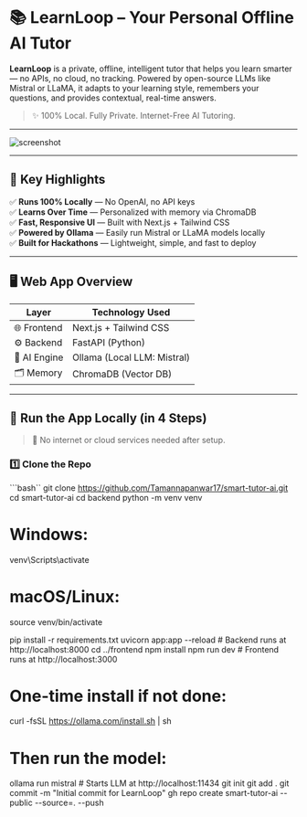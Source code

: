 # 📚 LearnLoop – Your Personal Offline AI Tutor

**LearnLoop** is a private, offline, intelligent tutor that helps you learn smarter — no APIs, no cloud, no tracking. Powered by open-source LLMs like Mistral or LLaMA, it adapts to your learning style, remembers your questions, and provides contextual, real-time answers.

> ✨ 100% Local. Fully Private. Internet-Free AI Tutoring.

---

![screenshot](./screenshot.png)

---

## 🌟 Key Highlights

✅ **Runs 100% Locally** — No OpenAI, no API keys  
✅ **Learns Over Time** — Personalized with memory via ChromaDB  
✅ **Fast, Responsive UI** — Built with Next.js + Tailwind CSS  
✅ **Powered by Ollama** — Easily run Mistral or LLaMA models locally  
✅ **Built for Hackathons** — Lightweight, simple, and fast to deploy

---

## 🖥️ Web App Overview

| Layer        | Technology Used              |
|--------------|------------------------------|
| 🌐 Frontend  | Next.js + Tailwind CSS        |
| ⚙️ Backend   | FastAPI (Python)              |
| 🧠 AI Engine | Ollama (Local LLM: Mistral)   |
| 🗂️ Memory    | ChromaDB (Vector DB)          |

---

## 🚀 Run the App Locally (in 4 Steps)

> 🛑 No internet or cloud services needed after setup.

### 1️⃣ Clone the Repo
```bash``
git clone https://github.com/Tamannapanwar17/smart-tutor-ai.git
cd smart-tutor-ai
cd backend
python -m venv venv
# Windows:
venv\Scripts\activate
# macOS/Linux:
source venv/bin/activate

pip install -r requirements.txt
uvicorn app:app --reload  # Backend runs at http://localhost:8000
cd ../frontend
npm install
npm run dev  # Frontend runs at http://localhost:3000
# One-time install if not done:
curl -fsSL https://ollama.com/install.sh | sh

# Then run the model:
ollama run mistral  # Starts LLM at http://localhost:11434
git init
git add .
git commit -m "Initial commit for LearnLoop"
gh repo create smart-tutor-ai --public --source=. --push
